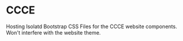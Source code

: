 # CCCE

Hosting Isolatd Bootstrap CSS Files for the CCCE website components. Won't interfere with the website theme.
